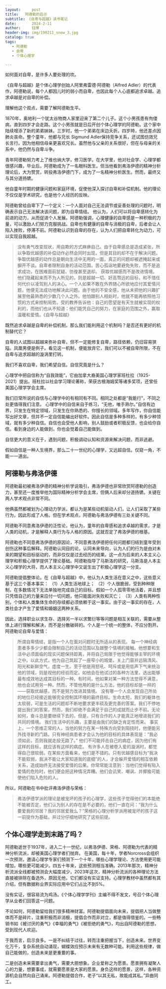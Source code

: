 ```yaml
---
layout:     post
title:   阿德勒的启示
subtitle: 《自卑与超越》读书笔记
date:       2024-2-11
author:     钰博
header-img: img/190211_snow_3.jpg
catalog: true
tags:
   - 阿德勒
   - 自卑
   - 个体心理学 

---
```




如何面对自卑，是许多人要处理的坎。

《自卑与超越》是个体心理学创始人阿里弗雷德·阿德勒（Alfred Adler）的代表作，阿德勒说，每个人都因儿时的弱小而自卑，也因此每个人心底都追求卓越。追求卓越是对自卑的补偿。

理解他这个观点，需要了解阿德勒生平。

1870年，奥地利一个犹太谷物商人家里迎来了第二个儿子。这个小男孩患有佝偻病，直到四岁才会走路。这个小男孩就是日后开创个体心理学的阿德勒。这个家中陆续增添了新的弟弟妹妹。三岁时，他一个弟弟在床边夭折。四岁時，他还差点因肺炎丧命。整个童年，他都与兄长 Sigmund Adler保持竞争关系，还试图仿效兄长言行。因为他相信母亲更喜欢兄长。虽然他与父亲的关系很好，但在与母亲的关系中，他仍然与自卑斗争。

青年阿德勒努力考上了维也纳大学，修习医学。在大学里，他对社会学、心理学都很感兴趣，毕业后，阿德勒成为了一名眼科医生。但当他看到弗洛伊德的精神分析理论后，大为赞赏，转投弗洛伊德门下，成为了一名精神分析医生。然而，最终又与其分道扬镳。

他自童年时期的健康问题和家庭环境，促使他深入探讨自卑和补偿机制。他的理论不仅仅是学术研究，也是他个人经历的反映。


阿德勒曾给自卑下了一个定义：一个人面对自己无法调节或妥善处理的问题时，明确表示自己无法解决该问题，即为自卑情结。
他认为，人们可以将自卑感转化为前进的动力，从而促进个人发展。阿德勒强调，心理健康的自卑感是一种积极的力量，可以激励人们努力克服挑战。自卑也有健康的自卑与消极的自卑，后者会让人陷入挫败，停滞不前。阿德勒认识到自卑的存在，认为人们把自卑转化为动力，可以实现自我超越。

>  没有勇气改变现状，用自欺的方式麻痹自己。由于自卑感总是造成紧张，所以争取优越感的补偿动作必然会同时出现，但是其目的却不在于解决问题。争取优越感的动作总是朝向生活中无用的一面，真正的问题却被遮掩起来或摒开不谈。自卑者限制自身的活动范围，苦心孤诣地要避免失败，而不是追求成功，在困难面前犹疑、彷徨甚至退却。 获取优越感而不是改进情境。 他们隐藏起来而不为人所见的，则是超越一切、好高骛远的目标，和不惜任何代价以凌驾别人的决心。一个人如果不敢在外界随心所欲地应付其爱情问题，他便无法成功地解决此问题。由于他的不安全感，他从未把他的兴趣扩展至他最熟悉的少数几个人之外。他怕跟别人相处时，他就不能再依照他习惯的方式来控制局势。受的教养告诉他：自己的愿望是有天生就被实现的权利的，而他们也从不知道：他们能凭自己的努力，在家庭的范围之外，赢取温暖和爱情。《自卑与超越》

既然追求卓越是自卑的补偿机制，那么我们能利用这个机制吗？是否还有更好的机制替代它？

自卑的人试图以超越来弥补自卑，但不一定能修复自卑，路径依赖，仍旧容易狭隘。凤凰男便是例子。看见这一机制，便能放弃它，我们可以不被自卑所限，不在自卑与追求超越的漩涡里打转。

我们不喜欢自卑，我们希望自信。自信究竟是什么？

心理学中把自信称为“自我效能”，它由加拿大裔美国心理学家班杜拉（1925-2021）提出。班杜拉以社会学习理论著称，荣获古根海姆奖等诸多奖项，还曾任美国心理学学会主席。

我们日常所说的自信与心理学中的有相同有不同。相同之处都是“我能行”，不同之处更值得我们注意。
心理学中的自信来自于练习，“无他，唯手熟尔。”自信有边界，只发生在特定领域，只发生在你熟悉的、你擅长的领域。多年写作，你自信能写出好文章，但并不一定自信能编出好软件。因此自信是多种多样的，有多少种领域，就有多少种自信。自信也会受他人影响，别人鼓励或者积极反馈，也会给你自信。看到身边的人能做到，你也会觉着自己能做到。

自信更大的意义在于，遇到问题，积极调动认知和资源来解决问题，而非逃避。

假如自信是一种人生境界，那么二十一世纪的心理学，又远超自信。仅窥一角，不能一一道出。



## 阿德勒与弗洛伊德

阿德勒最初被弗洛伊德的精神分析学说吸引，弗洛伊德也非常欣赏阿德勒的创造力，甚至还一度推举他为国际精神分析学会主席，但俩人后来却分道扬镳。关键在两人学术观点非常不同。

他俩虽然都被划为心理动力学派，都认为是某些动机驱动人们，让人们采取了某些行为，因此形成了人格。但在学术观点，阿德勒与弗洛伊德有三处关键不同。

阿德勒不同意弗洛伊德的泛性论，他认为，童年的自卑感和追求卓越的需求，才是人类的动机，才是解释人类行为与人格的原因。这就否定了弗洛伊德的根基。

阿德勒也不同意弗洛伊德的原因论，不同意弗洛伊德把任何问题都归结到童年受到创伤这种事后解释。阿德勒认同目的论，认同未来导向，认为人们的行为是由对未来的期望和目标驱动的，而非仅仅是过去经历的结果。这一点为后来的人本主义心理学和积极心理学提供了理论基础。阿德勒指导了马斯洛的研究，马斯洛是人本主义心理学的大将，而人本主义心理学中又诞生出了积极心理学这一分支。

阿德勒提倡整体论。在《自卑与超越》中，他认为人类生活在意义之中，这些意义基于这三个基本事实：
（1）人类生活地球上；
（2）个人很脆弱，受到种种限制，在多数情况下无法单独地完成自己的目标。假如一个人孤零零地活着，并且想只凭借自己的力量来应付一切问题，他只能面对失败和灭亡；
（3）人类有两种性别，个体和人类集体生命的存续都必须依赖于这一事实。由于这一事实的存在，人类社会才产生了爱情和婚姻这两种关系。

因此，选择职业以求生存、选择另一半以求繁衍等等问题是相互关联的，需要从整体上进行理解和解决，而不是分散破碎的。个人是一个统一的整体，不应分割开。阿德勒论自卑与爱情：
> 所谓自卑情结，是指一个人在面对问题时无所适从的表现。 每一个神经病患者多多少少都会限制自己的活动范围以及跟整个情境的接触。他想要和生活中必须面临的现实问题保持距离，并将自己局限于他觉得能够主宰的环境之中。以此方式，他为自己筑起了一座窄小的城堡，关上门窗并远隔清风、阳光和新鲜空气，虚度一生。至于他是用怒吼、呵斥或是用低声下气来统治他的领域，则是视他的经验而定。如他会在他试过的各种方法里，选出能够最有成效地达成其目标的一种。有时间，他如果对某一种方法觉得不满意，他也会试用另一种。然而，不管他用的是什么方法，他的目标却是一样的——获取优越感，而不是努力改进其情境。 没有哪一个人会发现自己所处的地位已经接近能够完全控制其环境的最终目标。生命太短，我们的躯体也太软弱，可是生活的问题却不断地要求更丰硕及更完善的答案。我们不停地提出我们的答案，然而，我们却绝不会满足于自己的成就而止步不前。无论如何，奋斗总是要继续下去的，但是，只有合作的人才能真正地增进我们的共同的情境。 我们生活中的乐趣，主要是由我们的缺乏肯定性而来。 事实上，一个思维正常的人，当他的努力在某一特殊方向受到阻挠时，他便能另外找寻新的门路。只有神经病患者才会认为他的目标的具体表现是：“我必须如此，否则我就走投无路了。” 他们不可能抨击自己的病症，因为他们有这样的目标，就应该有这样的病症。 有许多人在被卷入爱的漩涡时，都觉得自己很软弱。在某些方面看来，他们是不错的。只有优越感目标为“我决不能软弱，我决不能让大家知道我的底细”的人，才会躲开爱情的相互依赖关系，造成始终无法接受爱情的后果。你常常能注意到：当他们觉得有陷入爱情的危险时，他们便会把这种情况弄糟。他们会讥笑、嘲讽、并揶揄可能使他们陷入危险的人。 


所以，阿德勒在书中批评弗洛伊德与荣格：
> 弗洛伊德学派的理论是被宠坏的孩子的心理学，这些孩子觉得他们的本能绝不能被否定，他们认为别人的存在是不必要的，他们一直在问：“我为什么要爱我的邻居？我的邻居爱我么？”荣格的心理分析学派用被宠坏的孩子这一前提作为基础，并过分仔细地研究了这些前提。




## 个体心理学走到末路了吗？

阿德勒逝世于1937年，进入二十一世纪，以弗洛伊德、荣格、阿德勒为代表的精神分析流派，却被美国心理学者们抛弃。
在美国，每十年，学者Norcross会组织一次预测，邀请心理学专家们预测下一个十年，哪些心理学理论、方法使用更可能增加，哪些更可能减少。四五十年来，这些预测相当准确。2013年那次，精神分析流派全线都被预测会大幅度减少，2023年这次，精神分析流派的各种理论方法直接被排除在备选外，原因无他，它们都没有实证支持。心理学教材中虽然都有其介绍，但有数据称业界实际应用中它们占比不到5%。

没有实证，很容易流为鸡汤。《个体心理学学刊》主编不得不发文，号召个体心理学从业者们回答这一问题。

不论如何，阿德勒留给我们很多精神财富。阿德勒提倡面向未来，提倡把人当做整体而不是碎片，注重积极而非消极，提倡合作而非对立，都是值得借鉴的。一些畅销书如《被讨厌的勇气》《幸福的勇气》《被拒绝的勇气》，均出自阿德勒的思想，受到现代人欢迎。

于我而言，启示良多。一是不纠结于过往，转而注重把握当下，创造未来。世界变化万千，复杂系统自动涌现，蝴蝶效应预示未来有无数种可能。利用这些规律，做自己能做的，创造未来是更重要的事。

二是创造未来需要拿出勇气，需要大胆想象。企业爱称之为愿景。愿景拥有凝聚人心的力量，想要事成，就需要愿景是大家的愿景。身负这样的愿景，这样，各种资源机会自然向自己涌来。阿德勒提倡合作，老子“以其无私，故能成其私。”异曲同工。
